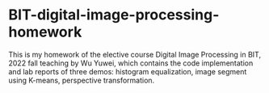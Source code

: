 # BIT-digital-image-processing-homework

This is my homework of the elective course Digital Image Processing in BIT, 2022 fall teaching by Wu Yuwei, which contains the code implementation and lab reports of three demos: histogram equalization, image segment using K-means, perspective transformation.
